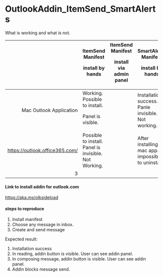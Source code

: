 # OutlookAddin_ItemSend_SmartAlerts

What is working and what is not.

|      | ItemSend Manifest <p> install by hands | ItemSend Manifest <p> install via admin panel | SmartAlerts Manifest <p> install by hands | SmartAlerts Manifest <p> install via admin panel
|-----:|-----------|---|-|-|
|Mac Outlook Application| Working. Possible to install. <p> Panel is visible.||Installation success. Panle invisible. Not working.||
|https://outlook.office365.com/|Possible to install. Panel is invisible. Not Working.||After installing in mac app. impossible to uninstall.||
|     3|        ||||

#### Link to install addin for outlook.com

https://aka.ms/olksideload

#### steps to reproduce

1. Install manifest
2. Choose any message in inbox.
3. Create and send message

Expected result:
1. Installation success
2. In reading, addin button is visible. User can see addin panel.
3. In composing message, addin button is visible. User can see addin panel.
4. Addin blocks message send.
